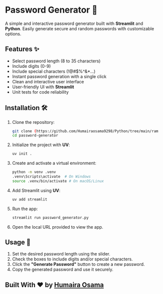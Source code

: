 # Password Generator 🔑

A simple and interactive password generator built with **Streamlit** and **Python**. Easily generate secure and random passwords with customizable options.

## Features ✨
- Select password length (8 to 35 characters)
- Include digits (0-9)
- Include special characters (!@#$%^&*...)
- Instant password generation with a single click
- Clean and interactive user interface
- User-friendly UI with **Streamlit**
- Unit tests for code reliability

## Installation 🛠️
1. Clone the repository:
   ```bash
   git clone (https://github.com/Humairaosama9298/Python/tree/main/ramazan_coding_nights/password_generator)
   cd password-generator   
   ```
2. Initialize the project with **UV**:
   ```bash
   uv init .
   ```
3. Create and activate a virtual environment:
   ```bash
   python -m venv .venv
   .venv\Scripts\activate  # On Windows
   source .venv/bin/activate # On macOS/Linux
   ```
4. Add Streamlit using **UV**:
   ```bash
   uv add streamlit
   ```
5. Run the app:
   ```bash
   streamlit run password_generator.py
   ```
6. Open the local URL provided to view the app.

## Usage 🚀
1. Set the desired password length using the slider.
2. Check the boxes to include digits and/or special characters.
3. Click the **"Generate Password"** button to create a new password.
4. Copy the generated password and use it securely.

## Built With ❤️ by [Humaira Osama](https://github.com/Humairaosama9298)
